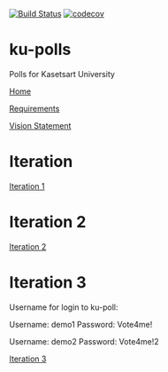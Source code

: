 [![Build Status](https://app.travis-ci.com/borrabeam/ku-polls.svg?branch=main)](https://app.travis-ci.com/borrabeam/ku-polls)
[![codecov](https://codecov.io/gh/borrabeam/ku-polls/branch/main/graph/badge.svg?token=QUMYRX5OUM)](https://codecov.io/gh/borrabeam/ku-polls)
# ku-polls
Polls for Kasetsart University

[Home](https://github.com/borrabeam/ku-polls/wiki)

[Requirements](https://github.com/borrabeam/ku-polls/wiki/Requirements)

[Vision Statement](https://github.com/borrabeam/ku-polls/wiki/Vision-Statement)

# Iteration
[Iteration 1](https://github.com/borrabeam/ku-polls/wiki/Iteration-1-Plan)

# Iteration 2
[Iteration 2](https://github.com/borrabeam/ku-polls/wiki/Iteration-2-Plan)

# Iteration 3
Username for login to ku-poll:

Username: demo1 Password: Vote4me!

Username: demo2 Password: Vote4me!2

[Iteration 3](https://github.com/borrabeam/ku-polls/wiki/Iteration-3-Plan)